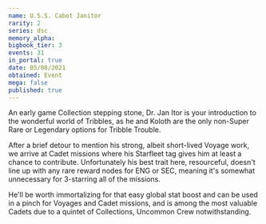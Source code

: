 ```yaml
---
name: U.S.S. Cabot Janitor
rarity: 2
series: dsc
memory_alpha:
bigbook_tier: 3
events: 31
in_portal: true
date: 05/08/2021
obtained: Event
mega: false
published: true
---
```


An early game Collection stepping stone, Dr. Jan Itor is your introduction to the wonderful world of Tribbles, as he and Koloth are the only non-Super Rare or Legendary options for Tribble Trouble. 

After a brief detour to mention his strong, albeit short-lived Voyage work, we arrive at Cadet missions where his Starfleet tag gives him at least a chance to contribute. Unfortunately his best trait here, resourceful, doesn't line up with any rare reward nodes for ENG or SEC, meaning it's somewhat unnecessary for 3-starring all of the missions. 

He'll be worth immortalizing for that easy global stat boost and can be used in a pinch for Voyages and Cadet missions, and is among the most valuable Cadets due to a quintet of Collections, Uncommon Crew notwithstanding.
